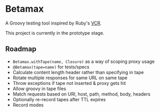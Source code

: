 # Betamax

A Groovy testing tool inspired by Ruby's [VCR][1].

This project is currently in the prototype stage.

## Roadmap

* `Betamax.withTape(name, Closure)` as a way of scoping proxy usage
* `@Betamax(tape=name)` for tests/specs
* Calculate content length header rather than specifying in tape
* Rotate multiple responses for same URL on same tape
* Throw exceptions if tape not inserted & proxy gets hit
* Allow groovy in tape files
* Match requests based on URI, host, path, method, body, headers
* Optionally re-record tapes after TTL expires
* Record modes

[1]:https://github.com/myronmarston/vcr